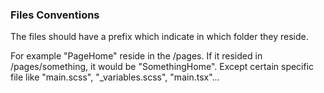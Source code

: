 ### Files Conventions

The files should have a prefix which indicate in which folder they reside.

For example "PageHome" reside in the /pages.
If it resided in /pages/something, it would be "SomethingHome".
Except certain specific file like "main.scss", "\_variables.scss", "main.tsx"...
